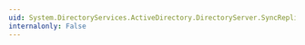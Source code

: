 ```yaml
---
uid: System.DirectoryServices.ActiveDirectory.DirectoryServer.SyncReplicaFromAllServers(System.String,System.DirectoryServices.ActiveDirectory.SyncFromAllServersOptions)
internalonly: False
---
```

